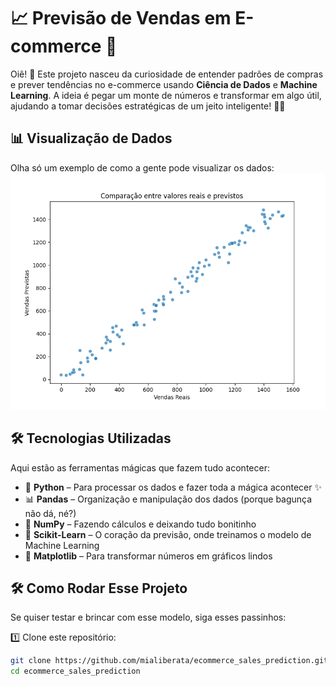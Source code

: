 # 📈 Previsão de Vendas em E-commerce 🚀  

Oiê! 🌸 Este projeto nasceu da curiosidade de entender padrões de compras e prever tendências no e-commerce usando **Ciência de Dados** e **Machine Learning**. A ideia é pegar um monte de números e transformar em algo útil, ajudando a tomar decisões estratégicas de um jeito inteligente! 🧠✨  

## 📊 Visualização de Dados  
Olha só um exemplo de como a gente pode visualizar os dados:  
![Gráfico 1](./img/minha-imagem.png.png)




## 🛠️ Tecnologias Utilizadas  
Aqui estão as ferramentas mágicas que fazem tudo acontecer:  

- 🐍 **Python** – Para processar os dados e fazer toda a mágica acontecer ✨  
- 📊 **Pandas** – Organização e manipulação dos dados (porque bagunça não dá, né?)  
- 🔢 **NumPy** – Fazendo cálculos e deixando tudo bonitinho  
- 🤖 **Scikit-Learn** – O coração da previsão, onde treinamos o modelo de Machine Learning  
- 🎨 **Matplotlib** – Para transformar números em gráficos lindos  

## 🛠️ Como Rodar Esse Projeto  

Se quiser testar e brincar com esse modelo, siga esses passinhos:  

1️⃣ Clone este repositório:  
   ```bash
   git clone https://github.com/mialiberata/ecommerce_sales_prediction.git
   cd ecommerce_sales_prediction
   

